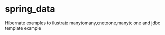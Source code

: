 # spring_data
Hibernate examples to ilustrate  manytomany,onetoone,manyto one and jdbc template example

